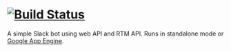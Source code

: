 [![Build Status](https://travis-ci.org/hsluo/slack-bot.svg?branch=master)](https://travis-ci.org/hsluo/slack-bot)
==

A simple Slack bot using web API and RTM API. Runs in standalone mode or [Google App Engine](https://cloud.google.com/appengine/docs).
